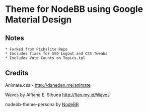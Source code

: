 Theme for NodeBB using Google Material Design
=========================

## Notes

    * Forked from Pichalite Repo
    * Includes fixes for SSO Logout and CSS Tweaks
    * Includes Vote Counts on Topics.tpl


## Credits

Animate.css - http://daneden.me/animate

Waves by Alfiana E. Sibuea http://fian.my.id/Waves 

nodebb-theme-persona by [NodeBB](https://github.com/nodebb/)
